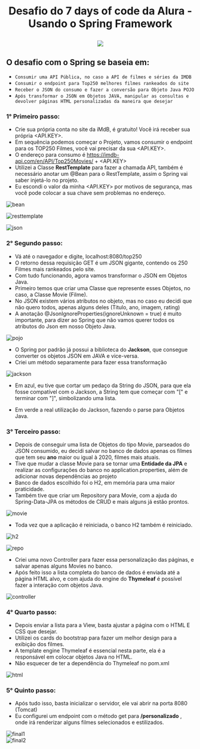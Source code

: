 
<h1 align="center">
  <p align="center">Desafio do 7 days of code da Alura - Usando o Spring Framework</p>
</h1>

<p align="center">
  <img src="https://user-images.githubusercontent.com/104053775/206071014-f6c1c36c-0cf6-47dd-8d99-0b7edc251e03.png">
</p>

## O desafio com o Spring se baseia em: 
- ``Consumir uma API Pública, no caso a API de filmes e séries da IMDB``
- ``Consumir o endpoint para Top250 melhores filmes rankeados do site``
- ``Receber o JSON do consumo e fazer a conversão para Objeto Java POJO``
- ``Após transformar o JSON em Objetos JAVA, manipular as consultas e devolver páginas HTML personalizadas da maneira que desejar``

### 1° Primeiro passo:
- Crie sua própria conta no site da iMdB, é gratuito! Você irá receber sua própria <API.KEY>.
- Em sequência podemos começar o Projeto, vamos consumir o endpoint para os TOP250 Filmes, você vai precisar da sua <API.KEY>.
- O endereço para consumo é https://imdb-api.com/en/API/Top250Movies/ + <API.KEY>
- Utilizei a Classe **RestTemplate** para fazer a chamada API, também é necessário anotar um @Bean para o RestTemplate, assim o Spring vai saber injetá-lo no projeto.
- Eu escondi o valor da minha <API.KEY> por motivos de segurança, mas você pode colocar a sua chave sem problemas no endereço.

![bean](https://user-images.githubusercontent.com/104053775/206077520-85dac90e-c95b-4032-9418-2d4eeb1432a3.png)

![resttemplate](https://user-images.githubusercontent.com/104053775/206077524-47657fc8-e04f-4b60-ae71-2cc158648683.png)

![json](https://user-images.githubusercontent.com/104053775/206095034-88846dce-5581-41b1-bc72-4532851024ce.png)

### 2° Segundo passo:
- Vá até o navegador e digite, localhost:8080/top250
- O retorno dessa requisição GET é um JSON gigante, contendo os 250 Filmes mais rankeados pelo site.
- Com tudo funcionando, agora vamos transformar o JSON em Objetos Java.
- Primeiro temos que criar uma Classe que represente esses Objetos, no caso, a Classe Movie (Filme).
- No JSON existem vários atributos no objeto, mas no caso eu decidi que não quero todos, apenas alguns deles (Titulo, ano, imagem, rating)
- A anotação @JsonIgnoreProperties(ignoreUnknown = true) é muito importante, para dizer ao Spring que não vamos querer todos os atributos do Json em nosso Objeto Java.

![pojo](https://user-images.githubusercontent.com/104053775/206078800-b72438e8-1477-497e-974b-90358af7f2b0.png)

- O Spring por padrão já possui a biblioteca do **Jackson**, que consegue converter os objetos JSON em JAVA e vice-versa.
- Criei um método separamente para fazer essa transformação

![jackson](https://user-images.githubusercontent.com/104053775/206079533-40d07285-6fc7-4cb8-8808-15cbb6534302.png)

- Em azul, eu tive que cortar um pedaço da String do JSON, para que ela fosse compatível com o Jackson, a String tem que começar com "[" e terminar com "]", simbolizando uma lista.

- Em verde a real utilização do Jackson, fazendo o parse para Objetos Java.

### 3° Terceiro passo:
- Depois de conseguir uma lista de Objetos do tipo Movie, parseados do JSON consumido, eu decidi salvar no banco de dados apenas os filmes que tem seu **ano** maior ou igual à 2020, filmes mais atuais.
- Tive que mudar a classe Movie para se tornar uma **Entidade da JPA** e realizar as configurações do banco no application.properties, além de adicionar novas dependências ao projeto
- Banco de dados escolhido foi o H2, em memória para uma maior praticidade.
- Também tive que criar um Repository para Movie, com a ajuda do Spring-Data-JPA os métodos de CRUD e mais alguns já estão prontos.

![movie](https://user-images.githubusercontent.com/104053775/206081264-b3f2059c-3bf0-4b5c-a68a-4a197039bf96.png)
- Toda vez que a aplicação é reiniciada, o banco H2 também é reiniciado.

![h2](https://user-images.githubusercontent.com/104053775/206081504-b8faaea8-d2bd-47fd-92fd-2358b1a9c0ae.png)

![repo](https://user-images.githubusercontent.com/104053775/206082532-030921f6-6dc5-41ab-b9c1-a08f48f371c3.png)

- Criei uma novo Controller para fazer essa personalização das páginas, e salvar apenas alguns Movies no banco.
- Após feito isso a lista completa do banco de dados é enviada até a página HTML alvo, e com ajuda do engine do **Thymeleaf** é possível fazer a interação com objetos Java.

![controller](https://user-images.githubusercontent.com/104053775/206082542-53fe2c30-f6c9-4a02-ac0b-e1fef3d67581.png)

### 4° Quarto passo:
- Depois enviar a lista para a View, basta ajustar a página com o HTML E CSS que desejar.
- Utilizei os cards do bootstrap para fazer um melhor design para a exibição dos filmes.
- A template engine Thymeleaf é essencial nesta parte, ela é a responsável em colocar objetos Java no HTML.
- Não esquecer de ter a dependência do Thymeleaf no pom.xml

![html](https://user-images.githubusercontent.com/104053775/206094088-ff84272b-1467-4151-a54b-57e516ce084a.png)

### 5° Quinto passo:
- Após tudo isso, basta inicializar o servidor, ele vai abrir na porta 8080 (Tomcat)
- Eu configurei um endpoint com o método get para **/personalizado** , onde irá renderizar alguns filmes selecionados e estilizados.

![final1](https://user-images.githubusercontent.com/104053775/206094778-04d9877c-0e6f-4f25-9ead-26a6924cfa32.png)
<br>
![final2](https://user-images.githubusercontent.com/104053775/206094819-a3006157-3628-480f-bb17-28eaa26b8045.png)




